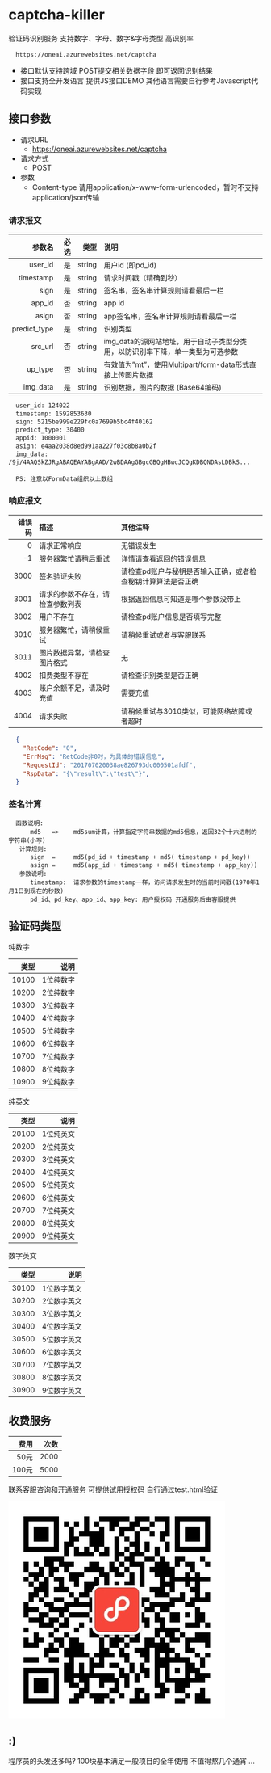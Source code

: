# captcha-killer

验证码识别服务 支持数字、字母、数字&字母类型 高识别率

```text
  https://oneai.azurewebsites.net/captcha
```

* 接口默认支持跨域 POST提交相关数据字段 即可返回识别结果
* 接口支持全开发语言 提供JS接口DEMO 其他语言需要自行参考Javascript代码实现

## 接口参数

* 请求URL
  * https://oneai.azurewebsites.net/captcha
* 请求方式
  * POST
* 参数
  * Content-type 请用application/x-www-form-urlencoded，暂时不支持application/json传输

### 请求报文

|参数名 | 必选 | 类型 | 说明|
 -: | -: | -: | :-
user_id | 是 | string | 用户id (即pd_id)
timestamp | 是 | string | 请求时间戳（精确到秒）
sign | 是 | string | 签名串，签名串计算规则请看最后一栏
app_id | 否 | string | app id
asign | 否 | string | app签名串，签名串计算规则请看最后一栏
predict_type | 是 | string | 识别类型
src_url | 否 | string | img_data的源网站地址，用于自动子类型分类用，以防识别率下降，单一类型为可选参数
up_type | 否 | string | 有效值为”mt”，使用Multipart/form-data形式直接上传图片数据
img_data | 是 | string | 识别数据，图片的数据 (Base64编码)

```text
  user_id: 124022
  timestamp: 1592853630
  sign: 5215be999e229fc0a7699b5bc4f40162
  predict_type: 30400
  appid: 1000001
  asign: e4aa2038d8ed991aa227f03c8b8a0b2f
  img_data: /9j/4AAQSkZJRgABAQEAYABgAAD/2wBDAAgGBgcGBQgHBwcJCQgKDBQNDAsLDBkS...

  PS: 注意以FormData组织以上数组
```

### 响应报文

|错误码 | 描述 | 其他注释|
 -: | :- | :-
0 | 请求正常响应 | 无错误发生
-1 | 服务器繁忙请稍后重试 | 详情请查看返回的错误信息
3000 | 签名验证失败 | 请检查pd账户与秘钥是否输入正确，或者检查秘钥计算算法是否正确
3001 | 请求的参数不存在，请检查参数列表 | 根据返回信息可知道是哪个参数没带上
3002 | 用户不存在 | 请检查pd账户信息是否填写完整
3010 | 服务器繁忙，请稍候重试 | 请稍候重试或者与客服联系
3011 | 图片数据异常，请检查图片格式 | 无
4002 | 扣费类型不存在 | 请检查识别类型是否正确
4003 | 账户余额不足，请及时充值 | 需要充值
4004 | 请求失败 | 请稍候重试与3010类似，可能网络故障或者超时

```json
  {
    "RetCode": "0",
    "ErrMsg": "RetCode非0时，为具体的错误信息",
    "RequestId": "201707020038ae826793dc000501afdf",
    "RspData": "{\"result\":\"test\"}",
  }
```

### 签名计算

```text
  函数说明:
      md5   =>    md5sum计算，计算指定字符串数据的md5信息，返回32个十六进制的字符串(小写)
   计算规则:
      sign  =     md5(pd_id + timestamp + md5( timestamp + pd_key))
      asign =     md5(app_id + timestamp + md5( timestamp + app_key))
   参数说明:
      timestamp:  请求参数的timestamp一样，访问请求发生时的当前时间戳(1970年1月1日到现在的秒数)
      pd_id、pd_key、app_id、app_key: 用户授权码 开通服务后由客服提供
```

## 验证码类型

纯数字

|类型 | 说明|
 -: | -:
10100 | 1位纯数字
10200 | 2位纯数字
10300 | 3位纯数字
10400 | 4位纯数字
10500 | 5位纯数字
10600 | 6位纯数字
10700 | 7位纯数字
10800 | 8位纯数字
10900 | 9位纯数字

纯英文

|类型 | 说明|
 -: | -:
20100 | 1位纯英文
20200 | 2位纯英文
20300 | 3位纯英文
20400 | 4位纯英文
20500 | 5位纯英文
20600 | 6位纯英文
20700 | 7位纯英文
20800 | 8位纯英文
20900 | 9位纯英文

数字英文

|类型 | 说明|
 -: | -:
30100 | 1位数字英文
30200 | 2位数字英文
30300 | 3位数字英文
30400 | 4位数字英文
30500 | 5位数字英文
30600 | 6位数字英文
30700 | 7位数字英文
30800 | 8位数字英文
30900 | 9位数字英文

## 收费服务

| 费用 | 次数 |
 -: | -:
50元 | 2000
100元 | 5000

联系客服咨询和开通服务 可提供试用授权码 自行通过test.html验证

![客服微信](./wx.jpg "FuturePopeye")

## :)

程序员的头发还多吗? 100块基本满足一般项目的全年使用 不值得熬几个通宵 ...
